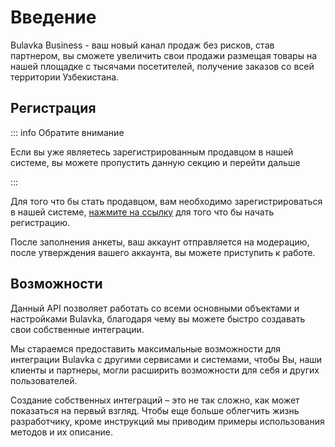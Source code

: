 # Введение

Bulavka Business - ваш новый канал продаж без рисков, став партнером, вы сможете увеличить свои продажи 
размещая товары на нашей площадке с тысячами посетителей, 
получение заказов со всей территории Узбекистана.

## Регистрация

::: info Обратите внимание

Если вы уже являетесь зарегистрированным продавцом в нашей системе,
вы можете пропустить данную секцию и перейти дальше

:::

Для того что бы стать продавцом, вам необходимо зарегистрироваться в нашей
системе, [нажмите на ссылку](https://business.bulavka.uz/console/#/auth/register/type)
для того что бы начать регистрацию.

После заполнения анкеты, ваш аккаунт отправляется на модерацию, после утверждения вашего аккаунта,
вы можете приступить к работе.

## Возможности

Данный API позволяет работать со всеми основными объектами и настройками Bulavka, 
благодаря чему вы можете быстро создавать свои собственные интеграции.

Мы стараемся предоставить максимальные возможности для интеграции Bulavka 
с другими сервисами и системами, чтобы Вы, наши клиенты и партнеры, могли 
расширить возможности для себя и других пользователей.

Создание собственных интеграций – это не так сложно, как может показаться 
на первый взгляд. Чтобы еще больше облегчить жизнь разработчику, кроме 
инструкций мы приводим примеры использования методов и их описание.